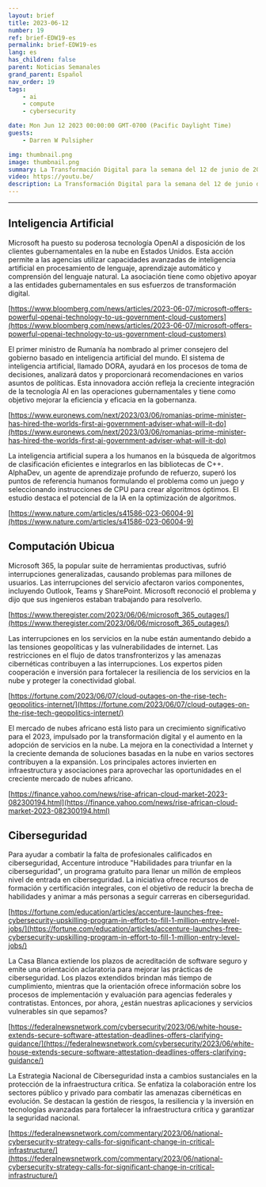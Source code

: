 ```yaml
---
layout: brief
title: 2023-06-12
number: 19
ref: brief-EDW19-es
permalink: brief-EDW19-es
lang: es
has_children: false
parent: Noticias Semanales
grand_parent: Español
nav_order: 19
tags:
    - ai
    - compute
    - cybersecurity

date: Mon Jun 12 2023 00:00:00 GMT-0700 (Pacific Daylight Time)
guests:
    - Darren W Pulsipher

img: thumbnail.png
image: thumbnail.png
summary: La Transformación Digital para la semana del 12 de junio de 2023 incluye el desarrollo de una fuerza cibernética de 1 millón, muchas interrupciones en la nube, y la escritura de código de IA que pasará a formar parte de la biblioteca estándar de C++.
video: https://youtu.be/
description: La Transformación Digital para la semana del 12 de junio de 2023 incluye el desarrollo de una fuerza cibernética de 1 millón, muchas interrupciones en la nube, y la escritura de código de IA que pasará a formar parte de la biblioteca estándar de C++.
---
```






---

## Inteligencia Artificial

Microsoft ha puesto su poderosa tecnología OpenAI a disposición de los clientes gubernamentales en la nube en Estados Unidos. Esta acción permite a las agencias utilizar capacidades avanzadas de inteligencia artificial en procesamiento de lenguaje, aprendizaje automático y comprensión del lenguaje natural. La asociación tiene como objetivo apoyar a las entidades gubernamentales en sus esfuerzos de transformación digital.

[https://www.bloomberg.com/news/articles/2023-06-07/microsoft-offers-powerful-openai-technology-to-us-government-cloud-customers](https://www.bloomberg.com/news/articles/2023-06-07/microsoft-offers-powerful-openai-technology-to-us-government-cloud-customers)

El primer ministro de Rumanía ha nombrado al primer consejero del gobierno basado en inteligencia artificial del mundo. El sistema de inteligencia artificial, llamado DORA, ayudará en los procesos de toma de decisiones, analizará datos y proporcionará recomendaciones en varios asuntos de políticas. Esta innovadora acción refleja la creciente integración de la tecnología AI en las operaciones gubernamentales y tiene como objetivo mejorar la eficiencia y eficacia en la gobernanza.

[https://www.euronews.com/next/2023/03/06/romanias-prime-minister-has-hired-the-worlds-first-ai-government-adviser-what-will-it-do](https://www.euronews.com/next/2023/03/06/romanias-prime-minister-has-hired-the-worlds-first-ai-government-adviser-what-will-it-do)

La inteligencia artificial supera a los humanos en la búsqueda de algoritmos de clasificación eficientes e integrarlos en las bibliotecas de C++. AlphaDev, un agente de aprendizaje profundo de refuerzo, superó los puntos de referencia humanos formulando el problema como un juego y seleccionando instrucciones de CPU para crear algoritmos óptimos. El estudio destaca el potencial de la IA en la optimización de algoritmos.

[https://www.nature.com/articles/s41586-023-06004-9](https://www.nature.com/articles/s41586-023-06004-9)

## Computación Ubicua

Microsoft 365, la popular suite de herramientas productivas, sufrió interrupciones generalizadas, causando problemas para millones de usuarios. Las interrupciones del servicio afectaron varios componentes, incluyendo Outlook, Teams y SharePoint. Microsoft reconoció el problema y dijo que sus ingenieros estaban trabajando para resolverlo.

[https://www.theregister.com/2023/06/06/microsoft_365_outages/](https://www.theregister.com/2023/06/06/microsoft_365_outages/)

Las interrupciones en los servicios en la nube están aumentando debido a las tensiones geopolíticas y las vulnerabilidades de internet. Las restricciones en el flujo de datos transfronterizos y las amenazas cibernéticas contribuyen a las interrupciones. Los expertos piden cooperación e inversión para fortalecer la resiliencia de los servicios en la nube y proteger la conectividad global.

[https://fortune.com/2023/06/07/cloud-outages-on-the-rise-tech-geopolitics-internet/](https://fortune.com/2023/06/07/cloud-outages-on-the-rise-tech-geopolitics-internet/)

El mercado de nubes africano está listo para un crecimiento significativo para el 2023, impulsado por la transformación digital y el aumento en la adopción de servicios en la nube. La mejora en la conectividad a Internet y la creciente demanda de soluciones basadas en la nube en varios sectores contribuyen a la expansión. Los principales actores invierten en infraestructura y asociaciones para aprovechar las oportunidades en el creciente mercado de nubes africano.

[https://finance.yahoo.com/news/rise-african-cloud-market-2023-082300194.html](https://finance.yahoo.com/news/rise-african-cloud-market-2023-082300194.html)

## Ciberseguridad

Para ayudar a combatir la falta de profesionales calificados en ciberseguridad, Accenture introduce "Habilidades para triunfar en la ciberseguridad", un programa gratuito para llenar un millón de empleos nivel de entrada en ciberseguridad. La iniciativa ofrece recursos de formación y certificación integrales, con el objetivo de reducir la brecha de habilidades y animar a más personas a seguir carreras en ciberseguridad.

[https://fortune.com/education/articles/accenture-launches-free-cybersecurity-upskilling-program-in-effort-to-fill-1-million-entry-level-jobs/](https://fortune.com/education/articles/accenture-launches-free-cybersecurity-upskilling-program-in-effort-to-fill-1-million-entry-level-jobs/)

La Casa Blanca extiende los plazos de acreditación de software seguro y emite una orientación aclaratoria para mejorar las prácticas de ciberseguridad. Los plazos extendidos brindan más tiempo de cumplimiento, mientras que la orientación ofrece información sobre los procesos de implementación y evaluación para agencias federales y contratistas. Entonces, por ahora, ¿están nuestras aplicaciones y servicios vulnerables sin que sepamos?

[https://federalnewsnetwork.com/cybersecurity/2023/06/white-house-extends-secure-software-attestation-deadlines-offers-clarifying-guidance/](https://federalnewsnetwork.com/cybersecurity/2023/06/white-house-extends-secure-software-attestation-deadlines-offers-clarifying-guidance/)

La Estrategia Nacional de Ciberseguridad insta a cambios sustanciales en la protección de la infraestructura crítica. Se enfatiza la colaboración entre los sectores público y privado para combatir las amenazas cibernéticas en evolución. Se destacan la gestión de riesgos, la resiliencia y la inversión en tecnologías avanzadas para fortalecer la infraestructura crítica y garantizar la seguridad nacional.

[https://federalnewsnetwork.com/commentary/2023/06/national-cybersecurity-strategy-calls-for-significant-change-in-critical-infrastructure/](https://federalnewsnetwork.com/commentary/2023/06/national-cybersecurity-strategy-calls-for-significant-change-in-critical-infrastructure/)

